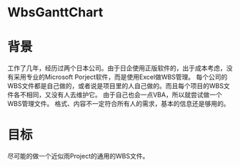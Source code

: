 # WbsGanttChart

# 背景
工作了几年，经历过两个日本公司。由于日企使用正版软件的，出于成本考虑，没有采用专业的Microsoft Porject软件，而是使用Excel做WBS管理。
每个公司的WBS文件都是自己做的，或者说是项目里的人自己做的。而且每个项目的WBS文件各不相同，又没有人去维护它。
由于自己也会一点VBA，所以就尝试做一个WBS管理文件。
格式、内容不一定符合所有人的需求，基本的信息还是够用的。


# 目标
尽可能的做一个近似雨Project的通用的WBS文件。

